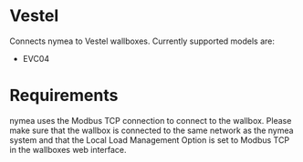 # Vestel

Connects nymea to Vestel wallboxes. Currently supported models are:

* EVC04

# Requirements

nymea uses the Modbus TCP connection to connect to the wallbox. Please make sure that the wallbox is connected to the same network as the nymea system and that the Local Load Management Option is set to Modbus TCP in the wallboxes web interface.
